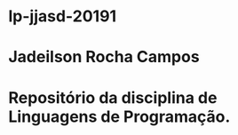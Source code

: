 ﻿# lp-jjasd-20191

# Jadeilson Rocha Campos

# Repositório da disciplina de Linguagens de Programação.
